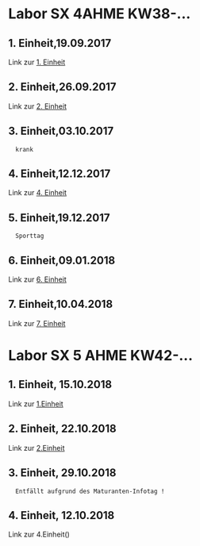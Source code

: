 # Labor SX 4AHME KW38-...

## 1. Einheit,19.09.2017  
Link zur [1. Einheit](https://github.com/strlum14/test1/blob/master/strlum14_kw38.md)
## 2. Einheit,26.09.2017  
Link zur [2. Einheit](https://github.com/HTLMechatronics/m14-la1-sx/blob/strlum14/strlum14/strlum14_kw39.md) 
## 3. Einheit,03.10.2017
      krank
## 4. Einheit,12.12.2017
Link zur [4. Einheit](https://github.com/HTLMechatronics/m14-la1-sx/blob/strlum14/strlum14/strlum14_kw51.md) 
## 5. Einheit,19.12.2017
      Sporttag
## 6. Einheit,09.01.2018
Link zur [6. Einheit](https://github.com/HTLMechatronics/m14-la1-sx/blob/strlum14/strlum14/strlum14_kw02.md)

## 7. Einheit,10.04.2018
Link zur [7. Einheit](https://github.com/HTLMechatronics/m14-la1-sx/blob/strlum14/strlum14/strlum14_kw15.md)

# Labor SX 5 AHME KW42-...

## 1. Einheit, 15.10.2018
Link zur [1.Einheit](https://github.com/HTLMechatronics/m14-la1-sx/blob/strlum14/strlum14/Protokoll_g4_strlum14_2018-10-15.md)

## 2. Einheit, 22.10.2018
Link zur [2.Einheit](https://github.com/HTLMechatronics/m14-la1-sx/blob/strlum14/strlum14/Protokoll_g4_strlum14_2018-10-22.md)

## 3. Einheit, 29.10.2018
      Entfällt aufgrund des Maturanten-Infotag !
      
## 4. Einheit, 12.10.2018
Link zur 4.Einheit()


